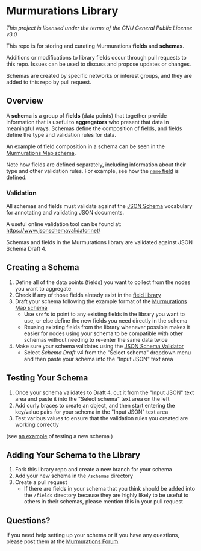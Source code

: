 # Murmurations Library

_This project is licensed under the terms of the GNU General Public License v3.0_

This repo is for storing and curating Murmurations **fields** and **schemas**.

Additions or modifications to library fields occur through pull requests to this repo. Issues can be used to discuss and propose updates or changes. 

Schemas are created by specific networks or interest groups, and they are added to this repo by pull request.

## Overview

A **schema** is a group of **fields** (data points) that together provide information that is useful to **aggregators** who present that data in meaningful ways. Schemas define the composition of fields, and fields define the type and validation rules for data.

An example of field composition in a schema can be seen in the [Murmurations Map schema](https://github.com/MurmurationsNetwork/MurmurationsLibrary/blob/master/schemas/murmurations_map-v1.json).

Note how fields are defined separately, including information about their type and other validation rules. For example, see how the [`name` field](fields/name-v1.json) is defined.

### Validation

All schemas and fields must validate against the [JSON Schema](https://json-schema.org/) vocabulary for annotating and validating JSON documents.

A useful online validation tool can be found at: https://www.jsonschemavalidator.net/

Schemas and fields in the Murmurations library are validated against JSON Schema Draft 4.

## Creating a Schema

1. Define all of the data points (fields) you want to collect from the nodes you want to aggregate
2. Check if any of those fields already exist in the [field library](fields/)
3. Draft your schema following the example format of the [Murmurations Map schema](https://github.com/MurmurationsNetwork/MurmurationsLibrary/blob/master/schemas/murmurations_map-v1.json)
    - Use `$ref`s to point to any existing fields in the library you want to use, or else define the new fields you need directly in the schema
    - Reusing existing fields from the library whenever possible makes it easier for nodes using your schema to be compatible with other schemas without needing to re-enter the same data twice
4. Make sure your schema validates using the [JSON Schema Validator](https://www.jsonschemavalidator.net/)
    - Select _Schema Draft v4_ from the "Select schema" dropdown menu and then paste your schema into the "Input JSON" text area

## Testing Your Schema

1. Once your schema validates to Draft 4, cut it from the "Input JSON" text area and paste it into the "Select schema" text area on the left
2. Add curly braces to create an object, and then start entering the key/value pairs for your schema in the "Input JSON" text area
3. Test various values to ensure that the validation rules you created are working correctly

(see [an example](https://github.com/MurmurationsNetwork/MurmurationsProtocol/wiki/Testing-your-schema---example) of testing a new schema )


## Adding Your Schema to the Library

1. Fork this library repo and create a new branch for your schema
2. Add your new schema in the `/schemas` directory
3. Create a pull request
    - If there are fields in your schema that you think should be added into the `/fields` directory because they are highly likely to be useful to others in their schemas, please mention this in your pull request

## Questions?

If you need help setting up your schema or if you have any questions, please post them at the [Murmurations Forum](https://murmurations.flarum.cloud/d/14-creating-murmurations-schemas).
